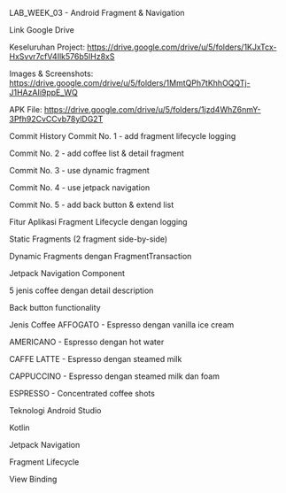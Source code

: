 LAB_WEEK_03 - Android Fragment & Navigation

Link Google Drive

Keseluruhan Project:
https://drive.google.com/drive/u/5/folders/1KJxTcx-HxSvvr7cfV4Ilk576b5IHz8xS

Images & Screenshots:
https://drive.google.com/drive/u/5/folders/1MmtQPh7tKhhOQQTj-J1HAzAIi9ppE_WQ

APK File:
https://drive.google.com/drive/u/5/folders/1jzd4WhZ6nmY-3Pfh92CvCCvb78ylDG2T

Commit History
Commit No. 1 - add fragment lifecycle logging

Commit No. 2 - add coffee list & detail fragment

Commit No. 3 - use dynamic fragment

Commit No. 4 - use jetpack navigation

Commit No. 5 - add back button & extend list

Fitur Aplikasi
Fragment Lifecycle dengan logging

Static Fragments (2 fragment side-by-side)

Dynamic Fragments dengan FragmentTransaction

Jetpack Navigation Component

5 jenis coffee dengan detail description

Back button functionality

Jenis Coffee
AFFOGATO - Espresso dengan vanilla ice cream

AMERICANO - Espresso dengan hot water

CAFFE LATTE - Espresso dengan steamed milk

CAPPUCCINO - Espresso dengan steamed milk dan foam

ESPRESSO - Concentrated coffee shots

Teknologi
Android Studio

Kotlin

Jetpack Navigation

Fragment Lifecycle

View Binding
